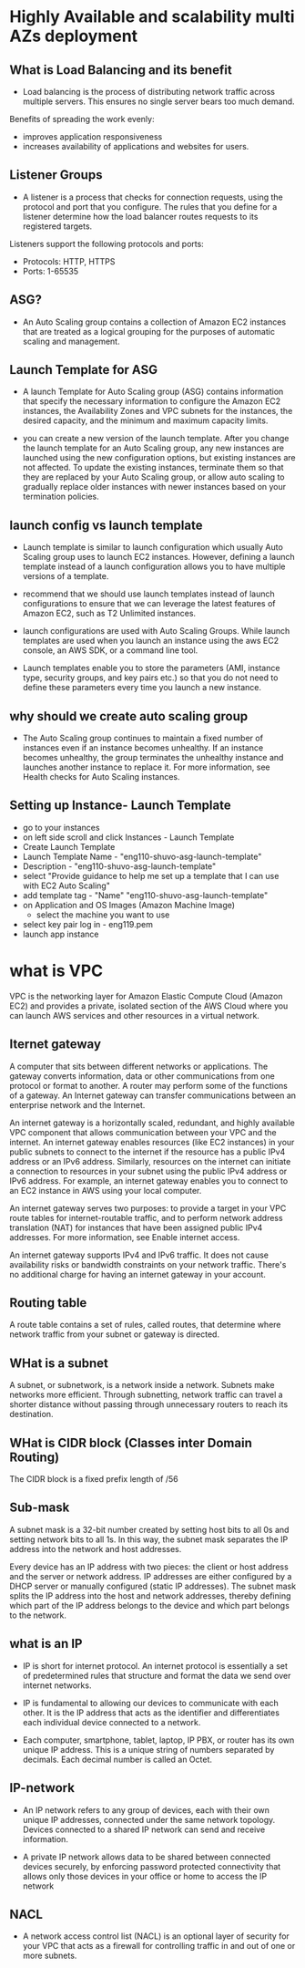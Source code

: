 # Highly Available and scalability multi AZs deployment
## What is Load Balancing and its benefit
-  Load balancing is the process of distributing network traffic across multiple servers. This ensures no single server bears too much demand. 

Benefits of spreading the work evenly:
- improves application responsiveness
- increases availability of applications and websites for users.
## Listener Groups
- A listener is a process that checks for connection requests, using the protocol and port that you configure. The rules that you define for a listener determine how the load balancer routes requests to its registered targets.

Listeners support the following protocols and ports:
- Protocols: HTTP, HTTPS
- Ports: 1-65535

## ASG?

- An Auto Scaling group contains a collection of Amazon EC2 instances that are treated as a logical grouping for the purposes of automatic scaling and management.

## Launch Template for ASG 
- A launch Template for Auto Scaling group (ASG) contains information that specify the necessary information to configure the Amazon EC2 instances, the Availability Zones and VPC subnets for the instances, the desired capacity, and the minimum and maximum capacity limits.

- you can create a new version of the launch template. After you change the launch template for an Auto Scaling group, any new instances are launched using the new configuration options, but existing instances are not affected. To update the existing instances, terminate them so that they are replaced by your Auto Scaling group, or allow auto scaling to gradually replace older instances with newer instances based on your termination policies.

## launch config vs launch template
- Launch template is similar to launch configuration which usually Auto Scaling group uses to launch EC2 instances. However, defining a launch template instead of a launch configuration allows you to have multiple versions of a template.

- recommend that we should use launch templates instead of launch configurations to ensure that we can leverage the latest features of Amazon EC2, such as T2 Unlimited instances.

- launch configurations are used with Auto Scaling Groups. While launch templates are used when you launch an instance using the aws EC2 console, an AWS SDK, or a command line tool.

- Launch templates enable you to store the parameters (AMI, instance type, security groups, and key pairs etc.) so that you do not need to define these parameters every time you launch a new instance.

## why should we create auto scaling group
- The Auto Scaling group continues to maintain a fixed number of instances even if an instance becomes unhealthy. If an instance becomes unhealthy, the group terminates the unhealthy instance and launches another instance to replace it. For more information, see Health checks for Auto Scaling instances.

## Setting up Instance- Launch Template
- go to your instances
- on left side scroll and click Instances - Launch Template 
- Create Launch Template
- Launch Template Name - "eng110-shuvo-asg-launch-template"
- Description - "eng110-shuvo-asg-launch-template"
- select "Provide guidance to help me set up a template that I can use with EC2 Auto Scaling"
- add template tag - "Name" "eng110-shuvo-asg-launch-template"
- on Application and OS Images (Amazon Machine Image)
   - select the machine you want to use 
- select key pair log in - eng119.pem
- launch app instance


# what is VPC
VPC is the networking layer for Amazon Elastic Compute Cloud (Amazon EC2) and provides a private, isolated section of the AWS Cloud where you can launch AWS services and other resources in a virtual network.

## Iternet gateway
A computer that sits between different networks or applications. The gateway converts information, data or other communications from one protocol or format to another. A router may perform some of the functions of a gateway. An Internet gateway can transfer communications between an enterprise network and the Internet.

An internet gateway is a horizontally scaled, redundant, and highly available VPC component that allows communication between your VPC and the internet. An internet gateway enables resources (like EC2 instances) in your public subnets to connect to the internet if the resource has a public IPv4 address or an IPv6 address. Similarly, resources on the internet can initiate a connection to resources in your subnet using the public IPv4 address or IPv6 address. For example, an internet gateway enables you to connect to an EC2 instance in AWS using your local computer.

An internet gateway serves two purposes: to provide a target in your VPC route tables for internet-routable traffic, and to perform network address translation (NAT) for instances that have been assigned public IPv4 addresses. For more information, see Enable internet access.

An internet gateway supports IPv4 and IPv6 traffic. It does not cause availability risks or bandwidth constraints on your network traffic. There's no additional charge for having an internet gateway in your account.


## Routing table
A route table contains a set of rules, called routes, that determine where network traffic from your subnet or gateway is directed.

## WHat is a subnet
A subnet, or subnetwork, is a network inside a network. Subnets make networks more efficient. Through subnetting, network traffic can travel a shorter distance without passing through unnecessary routers to reach its destination.

## WHat is CIDR block (Classes inter Domain Routing)
The CIDR block is a fixed prefix length of /56

## Sub-mask
A subnet mask is a 32-bit number created by setting host bits to all 0s and setting network bits to all 1s. In this way, the subnet mask separates the IP address into the network and host addresses.

Every device has an IP address with two pieces: the client or host address and the server or network address. IP addresses are either configured by a DHCP server or manually configured (static IP addresses). The subnet mask splits the IP address into the host and network addresses, thereby defining which part of the IP address belongs to the device and which part belongs to the network.

## what is an IP
- IP is short for internet protocol. An internet protocol is essentially a set of predetermined rules that structure and format the data we send over internet networks. 

- IP is fundamental to allowing our devices to communicate with each other. It is the IP address that acts as the identifier and differentiates each individual device connected to a network.

- Each computer, smartphone, tablet, laptop, IP PBX, or router has its own unique IP address. This is a unique string of numbers separated by decimals. Each decimal number is called an Octet. 

## IP-network

- An IP network refers to any group of devices, each with their own unique IP addresses, connected under the same network topology. Devices connected to a shared IP network can send and receive information. 

- A private IP network allows data to be shared between connected devices securely, by enforcing password protected connectivity that allows only those devices in your office or home to access the IP network

## NACL
- A network access control list (NACL) is an optional layer of security for your VPC that acts as a firewall for controlling traffic in and out of one or more subnets. 

